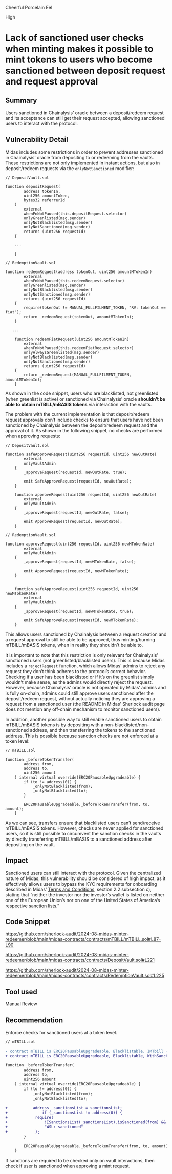 Cheerful Porcelain Eel

High

# Lack of sanctioned user checks when minting makes it possible to mint tokens to users who become sanctioned between deposit request and request approval

## Summary

Users sanctioned in Chainalysis’ oracle between a deposit/redeem request and its acceptance can still get their request accepted, allowing sanctioned users to interact with the protocol.

## Vulnerability Detail

Midas includes some restrictions in order to prevent addresses sanctioned in Chainalysis’ oracle from depositing to or redeeming from the vaults. These restrictions are not only implemented in instant actions, but also in deposit/redeem requests via the `onlyNotSanctioned` modifier:

```solidity
// DepositVault.sol

function depositRequest(
        address tokenIn,
        uint256 amountToken,
        bytes32 referrerId
    )
        external
        whenFnNotPaused(this.depositRequest.selector)
        onlyGreenlisted(msg.sender)
        onlyNotBlacklisted(msg.sender)
        onlyNotSanctioned(msg.sender) 
        returns (uint256 requestId)
    {
    
    ...
    
    }
```

```solidity
// RedemptionVault.sol

function redeemRequest(address tokenOut, uint256 amountMTokenIn)
        external
        whenFnNotPaused(this.redeemRequest.selector)
        onlyGreenlisted(msg.sender)
        onlyNotBlacklisted(msg.sender)
        onlyNotSanctioned(msg.sender)
        returns (uint256 requestId)
    {
        require(tokenOut != MANUAL_FULLFILMENT_TOKEN, "RV: tokenOut == fiat");
        return _redeemRequest(tokenOut, amountMTokenIn);
    }

   ...
   
    function redeemFiatRequest(uint256 amountMTokenIn)
        external
        whenFnNotPaused(this.redeemFiatRequest.selector)
        onlyAlwaysGreenlisted(msg.sender)
        onlyNotBlacklisted(msg.sender)
        onlyNotSanctioned(msg.sender)
        returns (uint256 requestId)
    {
        return _redeemRequest(MANUAL_FULLFILMENT_TOKEN, amountMTokenIn);
    }
```

As shown in the code snippet, users who are blacklisted, not greenlisted (when greenlist is active) or sanctioned via Chainalysis’ oracle **shouldn’t be able to** **obtain mTBILL/mBASIS tokens** via interaction with the vaults.

The problem with the current implementation is that deposit/redeem request approvals don’t include checks to ensure that users have not been sanctioned by Chainalysis between the deposit/redeem request and the approval of it. As shown in the following snippet, no checks are performed when approving requests:

```solidity
// DepositVault.sol

function safeApproveRequest(uint256 requestId, uint256 newOutRate)
        external
        onlyVaultAdmin
    {
        _approveRequest(requestId, newOutRate, true);

        emit SafeApproveRequest(requestId, newOutRate);
    }

    function approveRequest(uint256 requestId, uint256 newOutRate)
        external
        onlyVaultAdmin
    {
        _approveRequest(requestId, newOutRate, false);

        emit ApproveRequest(requestId, newOutRate);
    }
```

```solidity
// RedemptionVault.sol

function approveRequest(uint256 requestId, uint256 newMTokenRate)
        external
        onlyVaultAdmin
    {
        _approveRequest(requestId, newMTokenRate, false);

        emit ApproveRequest(requestId, newMTokenRate);
    }

    
    function safeApproveRequest(uint256 requestId, uint256 newMTokenRate)
        external
        onlyVaultAdmin
    {
        _approveRequest(requestId, newMTokenRate, true);

        emit SafeApproveRequest(requestId, newMTokenRate);
    }
```

This allows users sanctioned by Chainalysis between a request creation and a request approval to still be able to be approved, thus minting/burning mTBILL/mBASIS tokens, when in reality they shouldn’t be able to.

It is important to note that this restriction is only relevant for Chainalysis’ sanctioned users (not greenlisted/blacklisted users). This is because Midas includes a `rejectRequest` function, which allows Midas’ admins to reject any request they don’t think adheres to the protocol’s correct behavior. Checking if a user has been blacklisted or if it’s on the greenlist simply wouldn’t make sense, as the admins would directly reject the request. However, because Chainalysis’ oracle is not operated by Midas’ admins and is fully on-chain, admins could still approve users sanctioned after the deposit/redeem request, without actually noticing they are approving a request from a sanctioned user (the README in Midas’ Sherlock audit page does not mention any off-chain mechanism to monitor sanctioned users). 

In addition, another possible way to still enable sanctioned users to obtain mTBILL/mBASIS tokens is by depositing with a non-blacklisted/non-sanctioned address, and then transferring the tokens to the sanctioned address. This is possible because sanction checks are not enforced at a token level:

```solidity
// mTBILL.sol

function _beforeTokenTransfer(
        address from,
        address to,
        uint256 amount
    ) internal virtual override(ERC20PausableUpgradeable) {
        if (to != address(0)) { 
            _onlyNotBlacklisted(from);
            _onlyNotBlacklisted(to);
        }
 
        ERC20PausableUpgradeable._beforeTokenTransfer(from, to, amount);
    }
```

As we can see, transfers ensure that blacklisted users can’t send/receive mTBILL/mBASIS tokens. However, checks are never applied for sanctioned users, so it is still possible to circumvent the sanction checks in the vaults by directly transferring mTBILL/mBASIS to a sanctioned address after depositing on the vault.

## Impact

Sanctioned users can still interact with the protocol. Given the centralized nature of Midas, this vulnerability should be considered of high impact, as it effectively allows users to bypass the KYC requirements for onboarding described in Midas’ [Terms and Conditions](https://2732961456-files.gitbook.io/~/files/v0/b/gitbook-x-prod.appspot.com/o/spaces%2FsPjk0ggBxEJCCnVFFkDR%2Fuploads%2Fc98ICBmy69gcO3P8L5nG%2FMidas%20Terms%20and%20Conditions.pdf?alt=media&token=4373edbe-c2b1-49b1-af78-fe39bc2da800), section 2.2 subsection c), stating that “neither the investor nor the investor’s wallet is listed on neither one of the European Union’s nor on one of the United States of America’s respective sanction lists.”

## Code Snippet

https://github.com/sherlock-audit/2024-08-midas-minter-redeemer/blob/main/midas-contracts/contracts/mTBILL/mTBILL.sol#L87-L90

https://github.com/sherlock-audit/2024-08-midas-minter-redeemer/blob/main/midas-contracts/contracts/DepositVault.sol#L221

https://github.com/sherlock-audit/2024-08-midas-minter-redeemer/blob/main/midas-contracts/contracts/RedemptionVault.sol#L225

## Tool used

Manual Review

## Recommendation

Enforce checks for sanctioned users at a token level. 

```diff
// mTBILL.sol

- contract mTBILL is ERC20PausableUpgradeable, Blacklistable, IMTbill {
+ contract mTBILL is ERC20PausableUpgradeable, Blacklistable, WithSanctionsList, IMTbill {

function _beforeTokenTransfer(
        address from,
        address to,
        uint256 amount
    ) internal virtual override(ERC20PausableUpgradeable) {
        if (to != address(0)) { 
            _onlyNotBlacklisted(from);
            _onlyNotBlacklisted(to);
            
+           address _sanctionsList = sanctionsList;
+		        if (_sanctionsList != address(0)) {
+            require(
+                !ISanctionsList(_sanctionsList).isSanctioned(from) && !ISanctionsList(_sanctionsList).isSanctioned(to),
+                "WSL: sanctioned"
+            );
        }
 
        ERC20PausableUpgradeable._beforeTokenTransfer(from, to, amount);
    }
```

If sanctions are required to be checked only on vault interactions, then check if user is sanctioned when approving a mint request.


